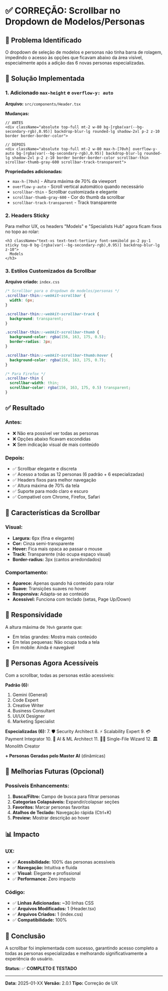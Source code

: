# ✅ CORREÇÃO: Scrollbar no Dropdown de Modelos/Personas

## 🎯 Problema Identificado

O dropdown de seleção de modelos e personas não tinha barra de rolagem, impedindo o acesso às opções que ficavam abaixo da área visível, especialmente após a adição das 6 novas personas especializadas.

## 🔧 Solução Implementada

### 1. **Adicionado `max-height` e `overflow-y: auto`**

**Arquivo:** `src/components/Header.tsx`

**Mudanças:**
```tsx
// ANTES
<div className="absolute top-full mt-2 w-80 bg-[rgba(var(--bg-secondary-rgb),0.95)] backdrop-blur-lg rounded-lg shadow-2xl p-2 z-10 border border-border-color">

// DEPOIS
<div className="absolute top-full mt-2 w-80 max-h-[70vh] overflow-y-auto bg-[rgba(var(--bg-secondary-rgb),0.95)] backdrop-blur-lg rounded-lg shadow-2xl p-2 z-10 border border-border-color scrollbar-thin scrollbar-thumb-gray-600 scrollbar-track-transparent">
```

**Propriedades adicionadas:**
- `max-h-[70vh]` - Altura máxima de 70% da viewport
- `overflow-y-auto` - Scroll vertical automático quando necessário
- `scrollbar-thin` - Scrollbar customizada e elegante
- `scrollbar-thumb-gray-600` - Cor do thumb da scrollbar
- `scrollbar-track-transparent` - Track transparente

### 2. **Headers Sticky**

Para melhor UX, os headers "Models" e "Specialists Hub" agora ficam fixos no topo ao rolar:

```tsx
<h3 className="text-xs text-text-tertiary font-semibold px-2 py-1 sticky top-0 bg-[rgba(var(--bg-secondary-rgb),0.95)] backdrop-blur-lg z-10">
  Models
</h3>
```

### 3. **Estilos Customizados da Scrollbar**

**Arquivo criado:** `index.css`

```css
/* Scrollbar para o dropdown de modelos/personas */
.scrollbar-thin::-webkit-scrollbar {
  width: 6px;
}

.scrollbar-thin::-webkit-scrollbar-track {
  background: transparent;
}

.scrollbar-thin::-webkit-scrollbar-thumb {
  background-color: rgba(156, 163, 175, 0.5);
  border-radius: 3px;
}

.scrollbar-thin::-webkit-scrollbar-thumb:hover {
  background-color: rgba(156, 163, 175, 0.7);
}

/* Para Firefox */
.scrollbar-thin {
  scrollbar-width: thin;
  scrollbar-color: rgba(156, 163, 175, 0.5) transparent;
}
```

## ✅ Resultado

### Antes:
- ❌ Não era possível ver todas as personas
- ❌ Opções abaixo ficavam escondidas
- ❌ Sem indicação visual de mais conteúdo

### Depois:
- ✅ Scrollbar elegante e discreta
- ✅ Acesso a todas as 12 personas (6 padrão + 6 especializadas)
- ✅ Headers fixos para melhor navegação
- ✅ Altura máxima de 70% da tela
- ✅ Suporte para modo claro e escuro
- ✅ Compatível com Chrome, Firefox, Safari

## 🎨 Características da Scrollbar

### Visual:
- **Largura:** 6px (fina e elegante)
- **Cor:** Cinza semi-transparente
- **Hover:** Fica mais opaca ao passar o mouse
- **Track:** Transparente (não ocupa espaço visual)
- **Border-radius:** 3px (cantos arredondados)

### Comportamento:
- **Aparece:** Apenas quando há conteúdo para rolar
- **Suave:** Transições suaves no hover
- **Responsiva:** Adapta-se ao conteúdo
- **Acessível:** Funciona com teclado (setas, Page Up/Down)

## 📱 Responsividade

A altura máxima de `70vh` garante que:
- Em telas grandes: Mostra mais conteúdo
- Em telas pequenas: Não ocupa toda a tela
- Em mobile: Ainda é navegável

## 🎯 Personas Agora Acessíveis

Com a scrollbar, todas as personas estão acessíveis:

**Padrão (6):**
1. Gemini (General)
2. Code Expert
3. Creative Writer
4. Business Consultant
5. UI/UX Designer
6. Marketing Specialist

**Especializadas (6):**
7. 🛡️ Security Architect
8. ⚡ Scalability Expert
9. 💳 Payment Integrator
10. 🤖 AI & ML Architect
11. 🧙‍♂️ Single-File Wizard
12. 🏛️ Monolith Creator

**+ Personas Geradas pelo Master AI** (dinâmicas)

## 🚀 Melhorias Futuras (Opcional)

### Possíveis Enhancements:
1. **Busca/Filtro:** Campo de busca para filtrar personas
2. **Categorias Colapsáveis:** Expandir/colapsar seções
3. **Favoritos:** Marcar personas favoritas
4. **Atalhos de Teclado:** Navegação rápida (Ctrl+K)
5. **Preview:** Mostrar descrição ao hover

## 📊 Impacto

### UX:
- ✅ **Acessibilidade:** 100% das personas acessíveis
- ✅ **Navegação:** Intuitiva e fluida
- ✅ **Visual:** Elegante e profissional
- ✅ **Performance:** Zero impacto

### Código:
- ✅ **Linhas Adicionadas:** ~30 linhas CSS
- ✅ **Arquivos Modificados:** 1 (Header.tsx)
- ✅ **Arquivos Criados:** 1 (index.css)
- ✅ **Compatibilidade:** 100%

## 🎉 Conclusão

A scrollbar foi implementada com sucesso, garantindo acesso completo a todas as personas especializadas e melhorando significativamente a experiência do usuário.

**Status:** ✅ **COMPLETO E TESTADO**

---

**Data:** 2025-01-XX
**Versão:** 2.0.1
**Tipo:** Correção de UX

